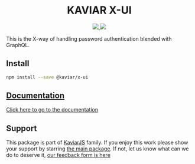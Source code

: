 <h1 align="center">KAVIAR X-UI</h1>

<p align="center">
  <a href="https://travis-ci.org/kaviarjs/x-ui">
    <img src="https://api.travis-ci.org/kaviarjs/x-ui.svg?branch=master" />
  </a>
  <a href="https://coveralls.io/github/kaviarjs/x-ui?branch=master">
    <img src="https://coveralls.io/repos/github/kaviarjs/x-ui/badge.svg?branch=master" />
  </a>
</p>

This is the X-way of handling password authentication blended with GraphQL.

## Install

```bash
npm install --save @kaviar/x-ui
```

## [Documentation](./DOCUMENTATION.md)

[Click here to go to the documentation](./DOCUMENTATION.md)

## Support

This package is part of [KaviarJS](https://www.kaviarjs.com) family. If you enjoy this work please show your support by starring [the main package](https://github.com/kaviarjs/kaviar). If not, let us know what can we do to deserve it, [our feedback form is here](https://forms.gle/DTMg5Urgqey9QqLFA)
